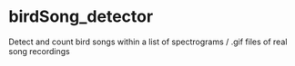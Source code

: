 # birdSong_detector
Detect and count bird songs within a list of spectrograms / .gif files of real song recordings
